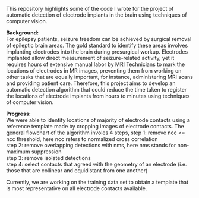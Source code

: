 This repository highlights some of the code I wrote for the project of automatic detection of electrode implants in the brain using techniques of computer vision. 

**Background:**\
For epilepsy patients, seizure freedom can be achieved by surgical removal of epileptic brain areas. The gold standard to identify these areas involves implanting electrodes into the brain during presurgical workup. Electrodes implanted allow direct measurement of seizure-related activity, yet it requires hours of extensive manual labor by MRI Technicians to mark the locations of electrodes in MR images, preventing them from working on other tasks that are equally important, for instance, administering MRI scans and providing patient care. Therefore, this project aims to develop an automatic detection algorithm that could reduce the time taken to register the locations of electrode implants from hours to minutes using techniques of computer vision.


**Progress:**\
We were able to identify locations of majority of electrode contacts using a reference template made by cropping 
images of electrode contacts. The general flowchart of the algorithm involes 4 steps, 
step 1: remove ncc <= ncc threshold, here ncc refers to normalized cross correlation <br />
step 2: remove overlapping detections with nms, here nms stands for non-maximum suppression <br />
step 3: remove isolated detections <br />
step 4: select contacts that agreed with the geometry of an electrode (i.e. those that are collinear and equidistant from one another) <br />

Currently, we are working on the training data set to obtain a template that is most representative on all electrode contacts available. <br />
